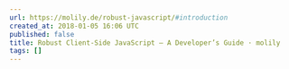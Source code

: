 ```yaml
---
url: https://molily.de/robust-javascript/#introduction
created_at: 2018-01-05 16:06 UTC
published: false
title: Robust Client-Side JavaScript – A Developer’s Guide · molily
tags: []
---
```




